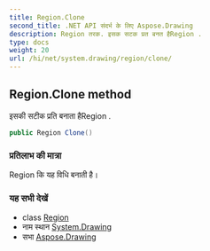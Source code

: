 ```yaml
---
title: Region.Clone
second_title: .NET API संदर्भ के लिए Aspose.Drawing
description: Region तरक. इसक सटक प्रत बनत हैRegion .
type: docs
weight: 20
url: /hi/net/system.drawing/region/clone/
---
```

## Region.Clone method

इसकी सटीक प्रति बनाता हैRegion .

```csharp
public Region Clone()
```

### प्रतिलाभ की मात्रा

Region कि यह विधि बनाती है।

### यह सभी देखें

* class [Region](../)
* नाम स्थान [System.Drawing](../../region/)
* सभा [Aspose.Drawing](../../../)



